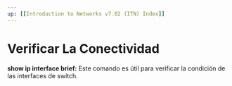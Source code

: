 ```yaml
---
up: [[Introduction to Networks v7.02 (ITN) Index]]
---
```

# Verificar La Conectividad

**show ip interface brief:** Este comando es útil para verificar la condición de las interfaces de switch.
